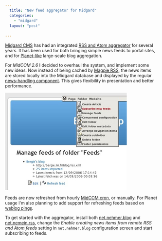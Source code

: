 ```yaml
---
  title: "New feed aggregator for Midgard"
  categories: 
    - "midgard"
  layout: "post"

---
```

[Midgard CMS][1] has had an integrated [RSS and Atom aggregator][2] for several years. It has been used for both bringing simple news feeds to portal sites, and for [Planet-like][3] large-scale blog aggregation.

For _MidCOM 2.6_ I decided to overhaul the system, and implement some new ideas. Now instead of being cached by [Magpie RSS][4], the news items are stored locally into the Midgard database and displayed by the regular [news-handling component][5]. This gives flexibility in presentation and better performance.

![Feed management view](/files/net_nemein_rss_manage_small.jpg)

Feeds are now refreshed from hourly [MidCOM cron][6], or manually. For Planet usage I'm also planning to add support for refreshing feeds based on [weblog pings][7].

To get started with the aggregator, install both [net.nehmer.blog][5] and [net.nemein.rss][8], change the _Enable creating news items from remote RSS and Atom feeds_ setting in `net.nehmer.blog` configuration screen and start subscribing to feeds.

[1]: http://www.midgard-project.org/
[2]: http://www.midgard-project.org/midcom-permalink-57feb6276b2dcc01edcf3d01cb6425f6
[3]: http://www.planetplanet.org/
[4]: http://magpierss.sourceforge.net/
[5]: http://pear.midcom-project.org/index.php?package=net_nehmer_blog&release=1.1.6&downloads
[6]: http://www.midgard-project.org/api-docs/midcom/dev/midcom.services/midcom_services_cron.html
[7]: http://blo.gs/ping.php
[8]: http://pear.midcom-project.org/index.php?package=net_nemein_rss&release=2.0.0alpha1&downloads
